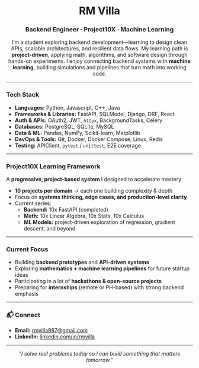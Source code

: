 <h1 align="center">RM Villa</h1>
<h3 align="center">Backend Engineer · Project10X · Machine Learning</h3>
<p align="center">
  I’m a student exploring backend development—learning to design clean APIs, scalable architectures, and resilient data flows.  
  My learning path is <b>project-driven</b>, applying math, algorithms, and software design through hands-on experiments.  
  I enjoy connecting backend systems with <b>machine learning</b>, building simulations and pipelines that turn math into working code.  
</p>

---

### Tech Stack

- **Languages:** Python, Javascript, C++, Java  
- **Frameworks & Libraries:** FastAPI, SQLModel, Django, DRF, React  
- **Auth & APIs:** OAuth2, JWT, `httpx`, BackgroundTasks, Celery  
- **Databases:** PostgreSQL, SQLite, MySQL  
- **Data & ML:** Pandas, NumPy, Scikit-learn, Matplotlib  
- **DevOps & Tools:** Git, Docker, Docker Compose, Linux, Redis  
- **Testing:** APIClient, `pytest` / `unittest`, E2E coverage  

---

### Project10X Learning Framework

A **progressive, project-based system** I designed to accelerate mastery:

- **10 projects per domain** → each one building complexity & depth  
- Focus on **systems thinking, edge cases, and production-level clarity**  
- Current series:  
  - **Backend:** 10x FastAPI (completed)
  - **Math:** 10x Linear Algebra, 10x Stats, 10x Calculus  
  - **ML Models:** project-driven exploration of regression, gradient descent, and beyond  

---

### Current Focus

- Building **backend prototypes** and **API-driven systems**  
- Exploring **mathematics + machine learning pipelines** for future startup ideas  
- Participating in a lot of **hackathons & open-source projects**  
- Preparing for **internships** (remote or PH-based) with strong backend emphasis  

---

### 📬 Connect

- **Email:** rmvilla987@gmail.com  
- **LinkedIn:** [linkedin.com/in/rmvilla](https://www.linkedin.com/in/villarm)  

---

<p align="center"><i>“I solve real problems today so I can build something that matters tomorrow.”</i></p>
